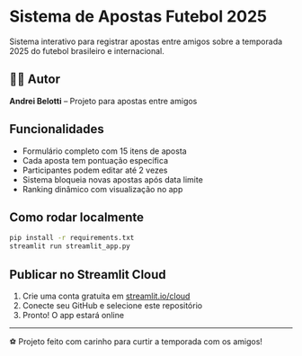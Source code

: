 # Sistema de Apostas Futebol 2025

Sistema interativo para registrar apostas entre amigos sobre a temporada 2025 do futebol brasileiro e internacional.

## 👨‍💻 Autor
**Andrei Belotti** – Projeto para apostas entre amigos

## Funcionalidades
- Formulário completo com 15 itens de aposta
- Cada aposta tem pontuação específica
- Participantes podem editar até 2 vezes
- Sistema bloqueia novas apostas após data limite
- Ranking dinâmico com visualização no app

## Como rodar localmente

```bash
pip install -r requirements.txt
streamlit run streamlit_app.py
```

## Publicar no Streamlit Cloud

1. Crie uma conta gratuita em [streamlit.io/cloud](https://streamlit.io/cloud)
2. Conecte seu GitHub e selecione este repositório
3. Pronto! O app estará online

---
⚽ Projeto feito com carinho para curtir a temporada com os amigos!
